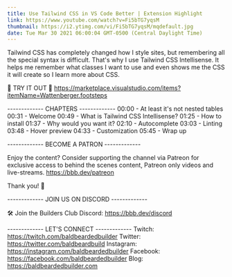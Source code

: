 ```yaml
---
title: Use Tailwind CSS in VS Code Better | Extension Highlight
link: https://www.youtube.com/watch?v=Fi5bTG7yqsM
thumbnail: https://i2.ytimg.com/vi/Fi5bTG7yqsM/mqdefault.jpg
date: Tue Mar 30 2021 06:00:04 GMT-0500 (Central Daylight Time)
---
```


Tailwind CSS has completely changed how I style sites, but remembering all the special syntax is difficult. That's why I use Tailwind CSS Intellisense. It helps me remember what classes I want to use and even shows me the CSS it will create so I learn more about CSS.

💾 TRY IT OUT 💾
https://marketplace.visualstudio.com/items?itemName=Wattenberger.footsteps

------------- CHAPTERS -------------
00:00  -  At least it's not nested tables
00:31  -  Welcome
00:49  -  What is Tailwind CSS Intellisense?
01:25  -  How to install
01:37  -  Why would you want it?
02:10  -  Autocomplete
03:03  -  Linting
03:48  -  Hover preview
04:33  -  Customization
05:45  -  Wrap up

------------- BECOME A PATRON -------------

Enjoy the content? Consider supporting the channel via Patreon for exclusive access to behind the scenes content, Patreon only videos and live-streams. 
https://bbb.dev/patreon

Thank you! 🙏

------------- JOIN US ON DISCORD -------------

🛠 Join the Builders Club Discord: https://bbb.dev/discord

------------- LET'S CONNECT -------------
Twitch: https://twitch.com/baldbeardedbuilder
Twitter: https://twitter.com/baldbeardbuild
Instagram: https://instagram.com/baldbeardedbuilder
Facebook: https://facebook.com/baldbeardedbuilder
Blog: https://baldbeardedbuilder.com
